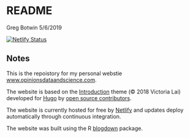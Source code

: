 README
================
Greg Botwin
5/6/2019

[![Netlify
Status](https://api.netlify.com/api/v1/badges/9dad9909-7ea6-465d-ad79-4b3e179cd4f4/deploy-status)](https://app.netlify.com/sites/jolly-blackwell-ef91a4/deploys)

## Notes

This is the repoistory for my personal webstie
www.opinionsdataandscience.com.

The website is based on the
[Introduction](https://themes.gohugo.io/hugo-theme-introduction/) theme
(© 2018 Victoria Lai) developed for [Hugo](https://gohugo.io/) by [open
source contributors](https://victoria.dev/).

The website is currently hosted for free by
[Netlify](https://www.netlify.com/) and updates deploy automatically
through continuous integration.

The website was built using the R
[blogdown](https://github.com/rstudio/blogdown/) package.
